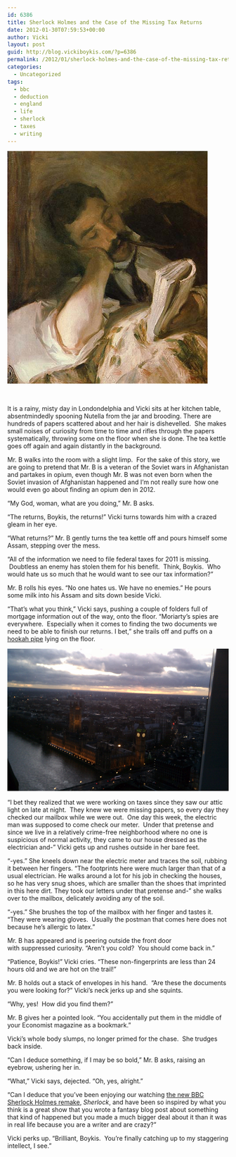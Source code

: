 ```yaml
---
id: 6386
title: Sherlock Holmes and the Case of the Missing Tax Returns
date: 2012-01-30T07:59:53+00:00
author: Vicki
layout: post
guid: http://blog.vickiboykis.com/?p=6386
permalink: /2012/01/sherlock-holmes-and-the-case-of-the-missing-tax-returns/
categories:
  - Uncategorized
tags:
  - bbc
  - deduction
  - england
  - life
  - sherlock
  - taxes
  - writing
---
```

[<img class="aligncenter size-full wp-image-6388" title="P46600219_b" src="https://raw.githubusercontent.com/veekaybee/wlb/gh-pages/assets/images/2012/01/P46600219_b1.jpg" alt="" width="456" height="528" />](https://raw.githubusercontent.com/veekaybee/wlb/gh-pages/assets/images/2012/01/P46600219_b1.jpg)

&nbsp;

It is a rainy, misty day in Londondelphia and Vicki sits at her kitchen table, absentmindedly spooning Nutella from the jar and brooding. There are hundreds of papers scattered about and her hair is dishevelled.  She makes small noises of curiosity from time to time and rifles through the papers systematically, throwing some on the floor when she is done. The tea kettle goes off again and again distantly in the background.

Mr. B walks into the room with a slight limp.  For the sake of this story, we are going to pretend that Mr. B is a veteran of the Soviet wars in Afghanistan and partakes in opium, even though Mr. B was not even born when the Soviet invasion of Afghanistan happened and I&#8217;m not really sure how one would even go about finding an opium den in 2012.

&#8220;My God, woman, what are you doing,&#8221; Mr. B asks.

&#8220;The returns, Boykis, the returns!&#8221; Vicki turns towards him with a crazed gleam in her eye.

&#8220;What returns?&#8221; Mr. B gently turns the tea kettle off and pours himself some Assam, stepping over the mess.

&#8220;All of the information we need to file federal taxes for 2011 is missing.  Doubtless an enemy has stolen them for his benefit.  Think, Boykis.  Who would hate us so much that he would want to see our tax information?&#8221;

Mr. B rolls his eyes. &#8220;No one hates us. We have no enemies.&#8221; He pours some milk into his Assam and sits down beside Vicki.

&#8220;That&#8217;s what you think,&#8221; Vicki says, pushing a couple of folders full of mortgage information out of the way, onto the floor. &#8220;Moriarty&#8217;s spies are everywhere.  Especially when it comes to finding the two documents we need to be able to finish our returns. I bet,&#8221; she trails off and puffs on a <a href="http://blog.vickiboykis.com/2011/09/26/facebook-anxiety/" target="_blank">hookah pipe</a> lying on the floor.

<p style="text-align: center;">
  <a href="https://raw.githubusercontent.com/veekaybee/wlb/gh-pages/assets/images/2012/01/IMAG1046.jpg"><img class="aligncenter  wp-image-6395" title="IMAG1046" src="https://raw.githubusercontent.com/veekaybee/wlb/gh-pages/assets/images/2012/01/IMAG1046.jpg" alt="" width="538" height="323" /></a>
</p>

&#8220;I bet they realized that we were working on taxes since they saw our attic light on late at night.  They knew we were missing papers, so every day they checked our mailbox while we were out.  One day this week, the electric man was supposed to come check our meter.  Under that pretense and since we live in a relatively crime-free neighborhood where no one is suspicious of normal activity, they came to our house dressed as the electrician and-&#8221; Vicki gets up and rushes outside in her bare feet.

&#8220;-yes.&#8221; She kneels down near the electric meter and traces the soil, rubbing it between her fingers. &#8220;The footprints here were much larger than that of a usual electrician. He walks around a lot for his job in checking the houses, so he has very snug shoes, which are smaller than the shoes that imprinted in this here dirt. They took our letters under that pretense and-&#8221; she walks over to the mailbox, delicately avoiding any of the soil.

&#8220;-yes.&#8221; She brushes the top of the mailbox with her finger and tastes it. &#8220;They were wearing gloves.  Usually the postman that comes here does not because he&#8217;s allergic to latex.&#8221;

Mr. B has appeared and is peering outside the front door with suppressed curiosity. &#8220;Aren&#8217;t you cold?  You should come back in.&#8221;

&#8220;Patience, Boykis!&#8221; Vicki cries. &#8220;These non-fingerprints are less than 24 hours old and we are hot on the trail!&#8221;

Mr. B holds out a stack of envelopes in his hand.  &#8220;Are these the documents you were looking for?&#8221; Vicki&#8217;s neck jerks up and she squints.

&#8220;Why, yes!  How did you find them?&#8221;

Mr. B gives her a pointed look. &#8220;You accidentally put them in the middle of your Economist magazine as a bookmark.&#8221;

Vicki&#8217;s whole body slumps, no longer primed for the chase.  She trudges back inside.

&#8220;Can I deduce something, if I may be so bold,&#8221; Mr. B asks, raising an eyebrow, ushering her in.

&#8220;What,&#8221; Vicki says, dejected. &#8220;Oh, yes, alright.&#8221;

&#8220;Can I deduce that you&#8217;ve been enjoying our watching <a href="http://www.bbc.co.uk/programmes/b00t4pgh" target="_blank">the new BBC Sherlock Holmes remake</a>, _Sherlock_, and have been so inspired by what you think is a great show that you wrote a fantasy blog post about something that kind of happened but you made a much bigger deal about it than it was in real life because you are a writer and are crazy?&#8221;

Vicki perks up. &#8220;Brilliant, Boykis.  You&#8217;re finally catching up to my staggering intellect, I see.&#8221;

&nbsp;